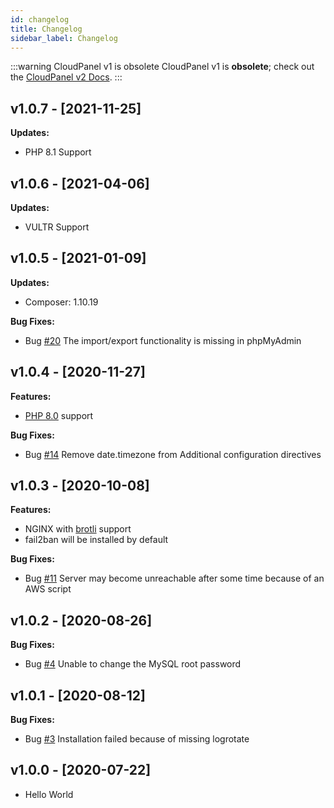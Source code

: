 ```yaml
---
id: changelog
title: Changelog
sidebar_label: Changelog
---
```


:::warning CloudPanel v1 is obsolete
CloudPanel v1 is **obsolete**; check out the [CloudPanel v2 Docs](https://www.cloudpanel.io/docs/v2/introduction/).
:::

## v1.0.7 - [2021-11-25]

**Updates:**
- PHP 8.1 Support

## v1.0.6 - [2021-04-06]

**Updates:**
- VULTR Support

## v1.0.5 - [2021-01-09]

**Updates:**
- Composer: 1.10.19

**Bug Fixes:**
- Bug [#20](https://github.com/cloudpanel-io/cloudpanel-ce/issues/20) The import/export functionality is missing in phpMyAdmin


## v1.0.4 - [2020-11-27]

**Features:**
- [PHP 8.0](https://www.php.net/releases/8.0/en.php) support

**Bug Fixes:**
- Bug [#14](https://github.com/cloudpanel-io/cloudpanel-ce/issues/14) Remove date.timezone from Additional configuration directives

## v1.0.3 - [2020-10-08]

**Features:**
- NGINX with [brotli](https://github.com/google/ngx_brotli) support
- fail2ban will be installed by default

**Bug Fixes:**
- Bug [#11](https://github.com/cloudpanel-io/cloudpanel-ce/issues/11) Server may become unreachable after some time because of an AWS script

## v1.0.2 - [2020-08-26]

**Bug Fixes:**
- Bug [#4](https://github.com/cloudpanel-io/cloudpanel-ce/issues/4) Unable to change the MySQL root password

## v1.0.1 - [2020-08-12]

**Bug Fixes:**
- Bug [#3](https://github.com/cloudpanel-io/cloudpanel-ce/issues/3) Installation failed because of missing logrotate

## v1.0.0 - [2020-07-22]

- Hello World